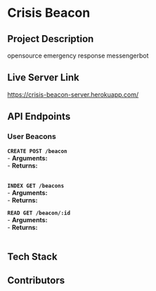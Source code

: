 # Crisis Beacon

## Project Description
opensource
emergency response messengerbot

## Live Server Link
https://crisis-beacon-server.herokuapp.com/

## API Endpoints

### User Beacons
**`CREATE POST /beacon`** <br>
    - **Arguments:**   <br>
    - **Returns:**   
 <br>

**`INDEX GET /beacons`**  <br>
    - **Arguments:** <br>
    - **Returns:**   

**`READ GET /beacon/:id`**  <br>
    - **Arguments:** <br>
    - **Returns:**   
 <br>


 ## Tech Stack

 ## Contributors

 